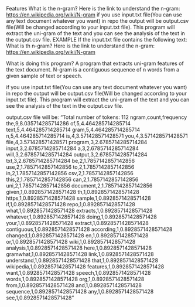 Features
What is the n-gram? Here is the link to understand the n-gram: https://en.wikipedia.org/wiki/N-gram
if you use input.txt file(You can use any text document whatever you want) in repo the output will be output.csv file(Will be changed according to your input.txt file). This program will extract the uni-gram of the text and you can see the analysis of the text in the output.csv file.
EXAMPLE
If the input.txt file contains the following text:
What is th n-gram? Here is the link to understand the n-gram: https://en.wikipedia.org/wiki/N-gram

What is doing this program? A program that extracts uni-gram features of the text document. N-gram is a contiguous sequence of n words from a given sample of text or speech.

if you use input.txt file(You can use any text document whatever you want) in repo the output will be output.csv file(Will be changed according to your input.txt file). This program will extract the uni-gram of the text and you can see the analysis of the text in the output.csv file.

output.csv file will be:
“Total number of tokens: 112
ngram,count,frequency
the,9,8.035714285714286
of,5,4.464285714285714
text,5,4.464285714285714
gram,5,4.464285714285714
n,5,4.464285714285714
is,4,3.571428571428571
you,4,3.571428571428571
file,4,3.571428571428571
program,3,2.6785714285714284
input,3,2.6785714285714284
a,3,2.6785714285714284
will,3,2.6785714285714284
output,3,2.6785714285714284
txt,3,2.6785714285714284
be,2,1.7857142857142856
use,2,1.7857142857142856
to,2,1.7857142857142856
in,2,1.7857142857142856
csv,2,1.7857142857142856
this,2,1.7857142857142856
can,2,1.7857142857142856
uni,2,1.7857142857142856
document,2,1.7857142857142856
given,1,0.8928571428571428
th,1,0.8928571428571428
https,1,0.8928571428571428
sample,1,0.8928571428571428
if,1,0.8928571428571428
repo,1,0.8928571428571428
what,1,0.8928571428571428
extracts,1,0.8928571428571428
whatever,1,0.8928571428571428
doing,1,0.8928571428571428
your,1,0.8928571428571428
extract,1,0.8928571428571428
contiguous,1,0.8928571428571428
according,1,0.8928571428571428
changed,1,0.8928571428571428
en,1,0.8928571428571428
or,1,0.8928571428571428
wiki,1,0.8928571428571428
analysis,1,0.8928571428571428
here,1,0.8928571428571428
gramwhat,1,0.8928571428571428
link,1,0.8928571428571428
understand,1,0.8928571428571428
that,1,0.8928571428571428
wikipedia,1,0.8928571428571428
features,1,0.8928571428571428
want,1,0.8928571428571428
speech,1,0.8928571428571428
words,1,0.8928571428571428
org,1,0.8928571428571428
from,1,0.8928571428571428
and,1,0.8928571428571428
sequence,1,0.8928571428571428
any,1,0.8928571428571428
see,1,0.8928571428571428”
